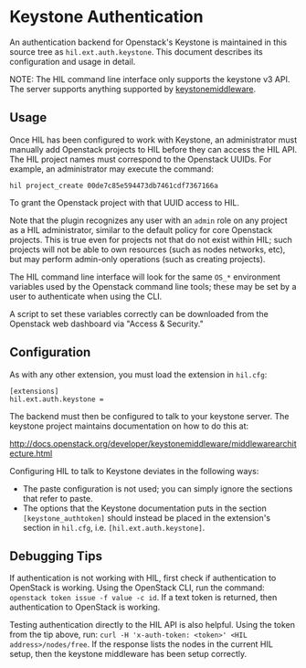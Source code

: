 # Keystone Authentication

An authentication backend for Openstack's Keystone is maintained in this
source tree as `hil.ext.auth.keystone`. This document describes its
configuration and usage in detail.

NOTE: The HIL command line interface only supports the keystone v3 API.
The server supports anything supported by [keystonemiddleware][1].

## Usage

Once HIL has been configured to work with Keystone, an administrator
must manually add Openstack projects to HIL before they can access the
HIL API. The HIL project names must correspond to the Openstack UUIDs.
For example, an administrator may execute the command:

    hil project_create 00de7c85e594473db7461cdf7367166a

To grant the Openstack project with that UUID access to HIL.

Note that the plugin recognizes any user with an `admin` role on any
project as a HIL administrator, similar to the default policy for core
Openstack projects. This is true even for projects not that do not exist
within HIL; such projects will not be able to own resources (such as
nodes networks, etc), but may perform admin-only operations (such as
creating projects).

The HIL command line interface will look for the same `OS_*`
environment variables used by the Openstack command line tools; these
may be set by a user to authenticate when using the CLI.

A script to set these variables correctly can be downloaded from the
Openstack web dashboard via "Access & Security."

## Configuration

As with any other extension, you must load the extension in `hil.cfg`:

    [extensions]
    hil.ext.auth.keystone =

The backend must then be configured to talk to your keystone server.
The keystone project maintains documentation on how to do this at:

<http://docs.openstack.org/developer/keystonemiddleware/middlewarearchitecture.html>

Configuring HIL to talk to Keystone deviates in the following ways:

* The paste configuration is not used; you can simply ignore the
  sections that refer to paste.
* The options that the Keystone documentation puts in the section
  `[keystone_authtoken]` should instead be placed in the extension's
  section in `hil.cfg`, i.e. `[hil.ext.auth.keystone]`.

[1]: http://docs.openstack.org/developer/keystonemiddleware/

## Debugging Tips

If authentication is not working with HIL, first check if authentication to OpenStack is working.  Using the OpenStack CLI, run the command:
``openstack token issue -f value -c id``.
If a text token is returned, then authentication to OpenStack is working.

Testing authentication directly to the HIL API is also helpful.
Using the token from the tip above, run:
``curl -H 'x-auth-token: <token>' <HIL address>/nodes/free``.
If the response lists the nodes in the current HIL setup, then the keystone middleware has been setup correctly. 
